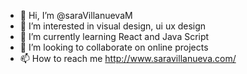 - 👋 Hi, I’m @saraVillanuevaM
- 👀 I’m interested in visual design, ui ux design
- 🌱 I’m currently learning React and Java Script
- 💞️ I’m looking to collaborate on online projects
- 📫 How to reach me http://www.saravillanueva.com/

<!---
saraVillanuevaM/saraVillanuevaM is a ✨ special ✨ repository because its `README.md` (this file) appears on your GitHub profile.
You can click the Preview link to take a look at your changes.
--->
